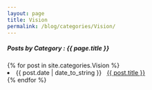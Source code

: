 ```yaml
---
layout: page
title: Vision
permalink: /blog/categories/Vision/
---
```


<h5> Posts by Category : {{ page.title }} </h5>

<div class="card">
{% for post in site.categories.Vision %}
 <li class="category-posts"><span>{{ post.date | date_to_string }}</span> &nbsp; <a href="{{ post.link }}" target="_blank" rel="noopener noreferrer">{{ post.title }}</a></li>
{% endfor %}
</div>